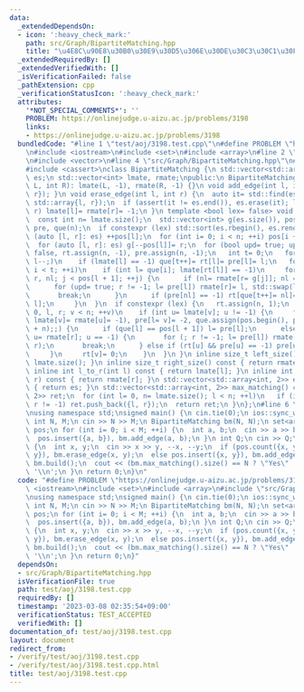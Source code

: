 ```yaml
---
data:
  _extendedDependsOn:
  - icon: ':heavy_check_mark:'
    path: src/Graph/BipartiteMatching.hpp
    title: "\u4E8C\u90E8\u30B0\u30E9\u30D5\u306E\u30DE\u30C3\u30C1\u30F3\u30B0"
  _extendedRequiredBy: []
  _extendedVerifiedWith: []
  _isVerificationFailed: false
  _pathExtension: cpp
  _verificationStatusIcon: ':heavy_check_mark:'
  attributes:
    '*NOT_SPECIAL_COMMENTS*': ''
    PROBLEM: https://onlinejudge.u-aizu.ac.jp/problems/3198
    links:
    - https://onlinejudge.u-aizu.ac.jp/problems/3198
  bundledCode: "#line 1 \"test/aoj/3198.test.cpp\"\n#define PROBLEM \"https://onlinejudge.u-aizu.ac.jp/problems/3198\"\
    \n#include <iostream>\n#include <set>\n#include <array>\n#line 2 \"src/Graph/BipartiteMatching.hpp\"\
    \n#include <vector>\n#line 4 \"src/Graph/BipartiteMatching.hpp\"\n#include <algorithm>\n\
    #include <cassert>\nclass BipartiteMatching {\n std::vector<std::array<int, 2>>\
    \ es;\n std::vector<int> lmate, rmate;\npublic:\n BipartiteMatching() {}\n BipartiteMatching(int\
    \ L, int R): lmate(L, -1), rmate(R, -1) {}\n void add_edge(int l, int r) { es.push_back({l,\
    \ r}); }\n void erase_edge(int l, int r) {\n  auto it= std::find(es.begin(), es.end(),\
    \ std::array{l, r});\n  if (assert(it != es.end()), es.erase(it); lmate[l] ==\
    \ r) lmate[l]= rmate[r]= -1;\n }\n template <bool lex= false> void build() {\n\
    \  const int n= lmate.size();\n  std::vector<int> g(es.size()), pos(n + 1), rt,\
    \ pre, que(n);\n  if constexpr (lex) std::sort(es.rbegin(), es.rend());\n  for\
    \ (auto [l, r]: es) ++pos[l];\n  for (int i= 0; i < n; ++i) pos[i + 1]+= pos[i];\n\
    \  for (auto [l, r]: es) g[--pos[l]]= r;\n  for (bool upd= true; upd;) {\n   upd=\
    \ false, rt.assign(n, -1), pre.assign(n, -1);\n   int t= 0;\n   for (int l= n;\
    \ l--;)\n    if (lmate[l] == -1) que[t++]= rt[l]= pre[l]= l;\n   for (int i= 0;\
    \ i < t; ++i)\n    if (int l= que[i]; lmate[rt[l]] == -1)\n     for (int j= pos[l],\
    \ r, nl; j < pos[l + 1]; ++j) {\n      if (nl= rmate[r= g[j]]; nl == -1) {\n \
    \      for (upd= true; r != -1; l= pre[l]) rmate[r]= l, std::swap(lmate[l], r);\n\
    \       break;\n      }\n      if (pre[nl] == -1) rt[que[t++]= nl]= rt[pre[nl]=\
    \ l];\n     }\n  }\n  if constexpr (lex) {\n   rt.assign(n, 1);\n   for (int v=\
    \ 0, l, r; v < n; ++v)\n    if (int u= lmate[v]; u != -1) {\n     for (pre.assign(n,\
    \ lmate[v]= rmate[u]= -1), pre[l= v]= -2, que.assign(pos.begin(), pos.begin()\
    \ + n);;) {\n      if (que[l] == pos[l + 1]) l= pre[l];\n      else if (r= g[que[l]++],\
    \ u= rmate[r]; u == -1) {\n       for (; r != -1; l= pre[l]) rmate[r]= l, std::swap(lmate[l],\
    \ r);\n       break;\n      } else if (rt[u] && pre[u] == -1) pre[u]= l, l= u;\n\
    \     }\n     rt[v]= 0;\n    }\n  }\n }\n inline size_t left_size() const { return\
    \ lmate.size(); }\n inline size_t right_size() const { return rmate.size(); }\n\
    \ inline int l_to_r(int l) const { return lmate[l]; }\n inline int r_to_l(int\
    \ r) const { return rmate[r]; }\n std::vector<std::array<int, 2>> edges() const\
    \ { return es; }\n std::vector<std::array<int, 2>> max_matching() const {\n  std::vector<std::array<int,\
    \ 2>> ret;\n  for (int l= 0, n= lmate.size(); l < n; ++l)\n   if (int r= lmate[l];\
    \ r != -1) ret.push_back({l, r});\n  return ret;\n }\n};\n#line 6 \"test/aoj/3198.test.cpp\"\
    \nusing namespace std;\nsigned main() {\n cin.tie(0);\n ios::sync_with_stdio(0);\n\
    \ int N, M;\n cin >> N >> M;\n BipartiteMatching bm(N, N);\n set<array<int, 2>>\
    \ pos;\n for (int i= 0; i < M; ++i) {\n  int a, b;\n  cin >> a >> b, --a, --b;\n\
    \  pos.insert({a, b}), bm.add_edge(a, b);\n }\n int Q;\n cin >> Q;\n while (Q--)\
    \ {\n  int x, y;\n  cin >> x >> y, --x, --y;\n  if (pos.count({x, y})) pos.erase({x,\
    \ y}), bm.erase_edge(x, y);\n  else pos.insert({x, y}), bm.add_edge(x, y);\n \
    \ bm.build();\n  cout << (bm.max_matching().size() == N ? \"Yes\" : \"No\") <<\
    \ '\\n';\n }\n return 0;\n}\n"
  code: "#define PROBLEM \"https://onlinejudge.u-aizu.ac.jp/problems/3198\"\n#include\
    \ <iostream>\n#include <set>\n#include <array>\n#include \"src/Graph/BipartiteMatching.hpp\"\
    \nusing namespace std;\nsigned main() {\n cin.tie(0);\n ios::sync_with_stdio(0);\n\
    \ int N, M;\n cin >> N >> M;\n BipartiteMatching bm(N, N);\n set<array<int, 2>>\
    \ pos;\n for (int i= 0; i < M; ++i) {\n  int a, b;\n  cin >> a >> b, --a, --b;\n\
    \  pos.insert({a, b}), bm.add_edge(a, b);\n }\n int Q;\n cin >> Q;\n while (Q--)\
    \ {\n  int x, y;\n  cin >> x >> y, --x, --y;\n  if (pos.count({x, y})) pos.erase({x,\
    \ y}), bm.erase_edge(x, y);\n  else pos.insert({x, y}), bm.add_edge(x, y);\n \
    \ bm.build();\n  cout << (bm.max_matching().size() == N ? \"Yes\" : \"No\") <<\
    \ '\\n';\n }\n return 0;\n}"
  dependsOn:
  - src/Graph/BipartiteMatching.hpp
  isVerificationFile: true
  path: test/aoj/3198.test.cpp
  requiredBy: []
  timestamp: '2023-03-08 02:35:54+09:00'
  verificationStatus: TEST_ACCEPTED
  verifiedWith: []
documentation_of: test/aoj/3198.test.cpp
layout: document
redirect_from:
- /verify/test/aoj/3198.test.cpp
- /verify/test/aoj/3198.test.cpp.html
title: test/aoj/3198.test.cpp
---
```

